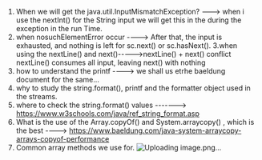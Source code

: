 1. When we will get the java.util.InputMismatchException? ---> when i use the nextInt() for the String input we will get this in the during the exception in the run Time.
2. when nosuchElementError occur ----> After that, the input is exhausted, and nothing is left for sc.next() or sc.hasNext().
3.when using the nextLine() and next()----->nextLine() + next() conflict	nextLine() consumes all input, leaving next() with nothing
4. how to understand the printf ----> we shall us etrhe baeldung document for the same...
5. why to study the string.format(), printf and the formatter object used in the streams.
6. where to check the string.format() values -------> https://www.w3schools.com/java/ref_string_format.asp
7. What is the use of the Array.copyOf() and System.arraycopy() , which is the best ----> https://www.baeldung.com/java-system-arraycopy-arrays-copyof-performance
8. Common array methods we use for.
![Uploading image.png…]()
